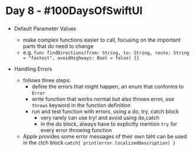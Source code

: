# Day 8 - #100DaysOfSwiftUI

###
  
  - Default Parameter Values
    - make complex functions easier to call, focusing on the important parts that do need to change 
    - e.g. `func findDirections(from: String, to: String, route: String = "fastest", avoidHighways: Bool = false) {}`
    
  - Handling Errors
    - follows three steps:
      - define the errors that might happen, an enum that conforms to `Error`
      - write function that works normal but also throws error, use `throws` keyword in the function definition
      - run and test function with errors, using a do, try, catch block
        - very rarely can use try! and avoid using do,catch
        - in the do block, always have to explicitly mention `try` for every error throwing function
    - Apple provides some error messages of their own taht can be used in the ctch block `catch{ print(error.localizedDescription) }`
